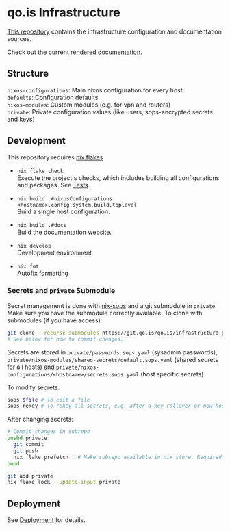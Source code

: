 # qo.is Infrastructure

[This repository](https://git.qo.is/qo.is/infrastructure) contains the infrastructure configuration and documentation sources.

Check out the current [rendered documentation](https://docs-ops.qo.is).

## Structure

`nixos-configurations`: Main nixos configuration for every host.\
`defaults`: Configuration defaults\
`nixos-modules`: Custom modules (e.g. for vpn and routers)\
`private`: Private configuration values (like users, sops-encrypted secrets and keys)

## Development

This repository requires [nix flakes](https://nixos.wiki/wiki/Flakes)

- `nix flake check`\
  Execute the project's checks, which includes building all configurations and packages. See [Tests](./checks/README.md).

- `nix build .#nixosConfigurations.<hostname>.config.system.build.toplevel`\
  Build a single host configuration.

- `nix build .#docs`\
  Build the documentation website.

- `nix develop`\
  Development environment

- `nix fmt`\
  Autofix formatting

### Secrets and `private` Submodule

Secret management is done with [nix-sops](https://github.com/Mic92/sops-nix) and a git submodule in `private`.\
Make sure you have the submodule correctly available. To clone with submodules (if you have access):

```bash
git clone --recurse-submodules https://git.qo.is/qo.is/infrastructure.git
# See below for how to commit changes.
```

Secrets are stored in `private/passwords.sops.yaml` (sysadmin passwords),
`private/nixos-modules/shared-secrets/default.sops.yaml` (shared secrets for all hosts) and
`private/nixos-configurations/<hostname>/secrets.sops.yaml` (host specific secrets).

To modify secrets:

```bash
sops $file # To edit a file
sops-rekey # To rekey all secrets, e.g. after a key rollover or new host
```

After changing secrets:

```bash
# Commit changes in subrepo
pushd private
  git commit
  git push
  nix flake prefetch . # Make subrepo available in nix store. Required until nix 2.27.
popd

git add private
nix flake lock --update-input private
```

## Deployment

See [Deployment](deploy/README.md) for details.
